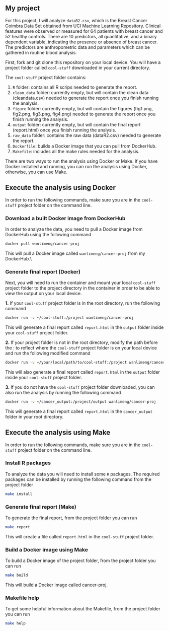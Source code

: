 ## My project

For this project, I will analyze `dataR2.csv`, which is the Breast Cancer Coimbra Data Set obtained from UCI Machine Learning Repository. Clinical features were observed or measured for 64 patients with breast cancer and 52 healthy controls. There are 10 predictors, all quantitative, and a binary dependent variable, indicating the presence or absence of breast cancer.
The predictors are anthropometric data and parameters which can be gathered in routine blood analysis.

First, fork and git clone this repository on your local device. You will have a project folder called `cool-stuff` downloaded in your current directory.

The `cool-stuff` project folder contains:

1. `R` folder: contains all R scrips needed to generate the report.
2. `clean_data` folder: currently empty, but will contain the clean data (cleandata.csv) needed to generate the report once you finish running the analysis.
3. `figure` folder: currently empty, but will contain the figures (fig1.png, fig2.png, fig3.png, fig4.png) needed to generate the report once you finish running the analysis.
4. `output` folder: currently empty, but will contain the final report (report.html) once you finish running the analysis.
5. `raw_data` folder: contains the raw data (dataR2.csv) needed to generate the report.
6. `Dockerfile`: builds a Docker image that you can pull from DockerHub.
7. `Makefile`: includes all the make rules needed for the analysis.

There are two ways to run the analysis using Docker or Make. If you have Docker installed and running, you can run the analysis using Docker, otherwise, you can use Make.



## Execute the analysis using Docker
In order to run the following commands, make sure you are in the `cool-stuff` project folder on the command line.

### Download a built Docker image from DockerHub
In order to analyze the data, you need to pull a Docker image from DockerHub using the following command

``` bash
docker pull wanlimeng/cancer-proj
```

This will pull a Docker image called `wanlimeng/cancer-proj` from my DockerHub.\

### Generate final report (Docker)
Next, you will need to run the container and mount your local `cool-stuff` project folder to the project directory in the container in order to be able to view the output on your local device.

**1.** If your `cool-stuff` project folder is in the root directory, run the following command

``` bash
docker run -v ~/cool-stuff:/project wanlimeng/cancer-proj
```

This will generate a final report called `report.html` in the `output` folder inside your `cool-stuff` project folder. 


**2.** If your project folder is not in the root directory, modify the path before the : to reflect where the `cool-stuff` project folder is on your local device and run the following modified command

``` bash
docker run -v ~/your/local/path/to/cool-stuff:/project wanlimeng/cancer-proj
```

This will also generate a final report called `report.html` in the `output` folder inside your `cool-stuff` project folder. 


**3.** If you do not have the `cool-stuff` project folder downloaded, you can also run the analysis by running the following command

``` bash
docker run -v ~/cancer_output:/project/output wanlimeng/cancer-proj
```

This will generate a final report called `report.html` in the `cancer_output` folder in your root directory.



## Execute the analysis using Make
In order to run the following commands, make sure you are in the `cool-stuff` project folder on the command line.

### Install R packages
To analyze the data you will need to install some `R` packages. The required packages can be installed by running the following command from the project folder

``` bash
make install
```

### Generate final report (Make)
To generate the final report, from the project folder you can run

``` bash
make report
```

This will create a file called `report.html` in the `cool-stuff` project folder.

### Build a Docker image using Make
To build a Docker image of the project folder, from the project folder you can run

``` bash
make build
```

This will build a Docker image called cancer-proj.

### Makefile help
To get some helpful information about the Makefile, from the project folder you can run

``` bash
make help
```
